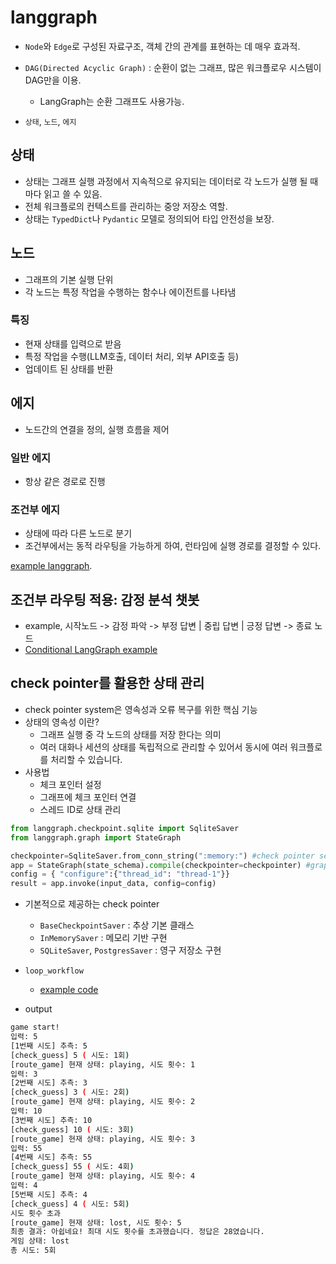 # langgraph

- `Node`와 `Edge`로 구성된 자료구조, 객체 간의 관계를 표현하는 데 매우 효과적.  
- `DAG(Directed Acyclic Graph)` : 순환이 없는 그래프, 많은 워크플로우 시스템이 DAG만을 이용.
  - LangGraph는 순환 그래프도 사용가능. 

- `상태`, `노드`, `에지`

## 상태
  - 상태는 그래프 실행 과정에서 지속적으로 유지되는 데이터로 각 노드가 실행 될 때 마다 읽고 쓸 수 있음. 
  - 전체 워크플로의 컨텍스트를 관리하는 중앙 저장소 역할.  
  - 상태는 `TypedDict`나 `Pydantic` 모델로 정의되어 타입 안전성을 보장.  

## 노드 

- 그래프의 기본 실행 단위 
- 각 노드는 특정 작업을 수행하는 함수나 에이전트를 나타냄

### 특징

- 현재 상태를 입력으로 받음
- 특정 작업을 수행(LLM호출, 데이터 처리, 외부 API호출 등)
- 업데이트 된 상태를 반환 

## 에지 

- 노드간의 연결을 정의, 실행 흐름을 제어

### 일반 에지

- 항상 같은 경로로 진행

### 조건부 에지

- 상태에 따라 다른 노드로 분기 
- 조건부에서는 동적 라우팅을 가능하게 하여, 런타임에 실행 경로를 결정할 수 있다. 

[example langgraph](./hello_langgraph.py). 

## 조건부 라우팅 적용: 감정 분석 챗봇

- example, 시작노드 -> 감정 파악 -> 부정 답변 | 중립 답변 | 긍정 답변 -> 종료 노드
- [Conditional LangGraph example](./conditional_routing.py)  

## check pointer를 활용한 상태 관리

- check pointer system은 영속성과 오류 복구를 위한 핵심 기능 
- 상태의 영속성 이란? 
  - 그래프 실행 중 각 노드의 상태를 저장 한다는 의미 
  - 여러 대화나 세션의 상태를 독립적으로 관리할 수 있어서 동시에 여러 워크플로를 처리할 수 있습니다.  
- 사용법
  - 체크 포인터 설정
  - 그래프에 체크 포인터 연결
  - 스레드 ID로 상태 관리 

```python
from langgraph.checkpoint.sqlite import SqliteSaver
from langgraph.graph import StateGraph

checkpointer=SqliteSaver.from_conn_string(":memory:") #check pointer setting
app = StateGraph(state_schema).compile(checkpointer=checkpointer) #graph에 체크 포인터 연결
config = { "configure":{"thread_id": "thread-1"}}
result = app.invoke(input_data, config=config)

```

- 기본적으로 제공하는 check pointer
  - `BaseCheckpointSaver` : 추상 기본 클래스
  - `InMemorySaver` : 메모리 기반 구현
  - `SQLiteSaver`, `PostgresSaver` : 영구 저장소 구현 

- `loop_workflow`
  - [example code](./loop_workflow.py)
- output

```sh
game start!
입력: 5
[1번째 시도] 추측: 5
[check_guess] 5 ( 시도: 1회)
[route_game] 현재 상태: playing, 시도 횟수: 1
입력: 3
[2번째 시도] 추측: 3
[check_guess] 3 ( 시도: 2회)
[route_game] 현재 상태: playing, 시도 횟수: 2
입력: 10
[3번째 시도] 추측: 10
[check_guess] 10 ( 시도: 3회)
[route_game] 현재 상태: playing, 시도 횟수: 3
입력: 55
[4번째 시도] 추측: 55
[check_guess] 55 ( 시도: 4회)
[route_game] 현재 상태: playing, 시도 횟수: 4
입력: 4
[5번째 시도] 추측: 4
[check_guess] 4 ( 시도: 5회)
시도 횟수 초과
[route_game] 현재 상태: lost, 시도 횟수: 5
최종 결과: 아쉽네요! 최대 시도 횟수를 초과했습니다. 정답은 28였습니다.
게임 상태: lost
총 시도: 5회
```